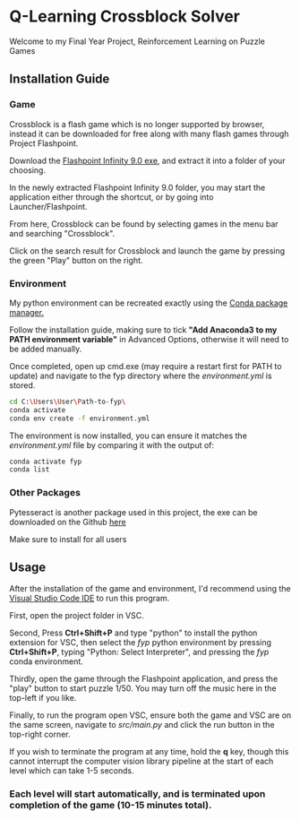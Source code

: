 # Q-Learning Crossblock Solver

Welcome to my Final Year Project, Reinforcement Learning on Puzzle Games

## Installation Guide

### Game

Crossblock is a flash game which is no longer supported by browser, instead it can be downloaded for free along with many flash games through Project Flashpoint.

Download the [Flashpoint Infinity 9.0 exe](https://bluemaxima.org/flashpoint/downloads/), and extract it into a folder of your choosing.

In the newly extracted Flashpoint Infinity 9.0 folder, you may start the application either through the shortcut, or by going into Launcher/Flashpoint. 

From here, Crossblock can be found by selecting games in the menu bar and searching "Crossblock".

Click on the search result for Crossblock and launch the game by pressing the green "Play" button on the right. 

### Environment

My python environment can be recreated exactly using the [Conda package manager.](https://www.anaconda.com/products/individual#Downloads)

Follow the installation guide, making sure to tick **"Add Anaconda3 to my PATH environment variable"** in Advanced Options, otherwise it will need to be added manually.

Once completed, open up cmd.exe (may require a restart first for PATH to update) and navigate to the fyp directory where the *environment.yml* is stored.

```bash
cd C:\Users\User\Path-to-fyp\
conda activate 
conda env create -f environment.yml
```

The environment is now installed, you can ensure it matches the *environment.yml* file by comparing it with the output of:

```bash
conda activate fyp 
conda list
```

### Other Packages

Pytesseract is another package used in this project, the exe can be downloaded on the Github [here](https://github.com/UB-Mannheim/tesseract/wiki)

Make sure to install for all users

## Usage

After the installation of the game and environment, I'd recommend using the [Visual Studio Code IDE](https://code.visualstudio.com/) to run this program.

First, open the project folder in VSC.

Second, Press **Ctrl+Shift+P** and type "python" to install the python extension for VSC, then select the *fyp* python environment by pressing **Ctrl+Shift+P**, typing "Python: Select Interpreter", and pressing the *fyp* conda environment.

Thirdly, open the game through the Flashpoint application, and press the "play" button to start puzzle 1/50. You may turn off the music here in the top-left if you like.

Finally, to run the program open VSC, ensure both the game and VSC are on the same screen, navigate to *src/main.py* and click the run button in the top-right corner.

If you wish to terminate the program at any time, hold the **q** key, though this cannot interrupt the computer vision library pipeline at the start of each level which can take 1-5 seconds. 

### Each level will start automatically, and is terminated upon completion of the game (10-15 minutes total).
